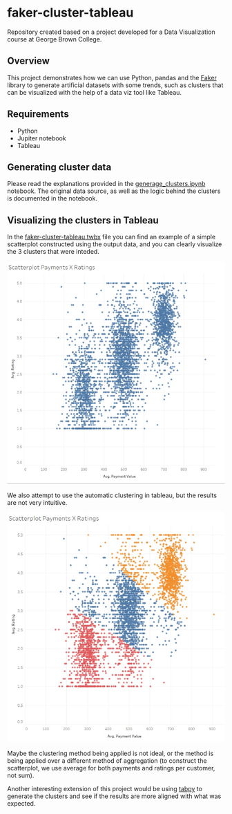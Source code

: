 # faker-cluster-tableau
Repository created based on a project developed for a Data Visualization course at George Brown College.

## Overview
This project demonstrates how we can use Python, pandas and the [Faker](https://faker.readthedocs.io/en/master/) library to generate artificial datasets with some trends, such as clusters that can be visualized with the help of a data viz tool like Tableau.

## Requirements
- Python
- Jupiter notebook
- Tableau

## Generating cluster data
Please read the explanations provided in the [generage_clusters.ipynb](generate_clusters.ipynb) notebook.
The original data source, as well as the logic behind the clusters is documented in the notebook.

## Visualizing the clusters in Tableau
In the [faker-cluster-tableau.twbx](faker-cluster-tableau.twbx) file you can find an example of a simple scatterplot constructed using the output data, and you can clearly visualize the 3 clusters that were inteded.

![scatterplot](images/scatterplot.jpeg)

We also attempt to use the automatic clustering in tableau, but the results are not very intuitive.

![clusters](images/clusters.jpeg)

Maybe the clustering method being applied is not ideal, or the method is being applied over a different method of aggregation (to construct the scatterplot, we use average for both payments and ratings per customer, not sum).

Another interesting extension of this project would be using [tabpy](https://www.tableau.com/developer/tools/python-integration-tabpy) to generate the clusters and see if the results are more aligned with what was expected.
